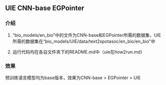 ## UIE CNN-base EGPointer

### 介绍

1. “bio_models/en_bio”中的文件为CNN-base和EGPointer所需的数据集，UIE所需的数据集在“bio_models/UIE/data/text2spotasoc/en_bio/en_bio”中

2. 运行代码均在各自文件夹下的README.md中（uie在how2run.md）

### 效果

预训练语言模型均为base版本，效果为CNN-base > EGPointer > UIE
